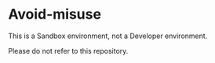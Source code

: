 # Avoid-misuse

This is a Sandbox environment, not a Developer environment. 

Please do not refer to this repository.